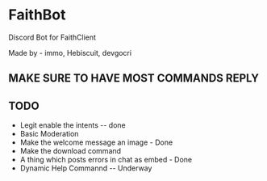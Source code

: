 # FaithBot
Discord Bot for FaithClient

Made by - immo, Hebiscuit, devgocri

## MAKE SURE TO HAVE MOST COMMANDS REPLY
## TODO
- Legit enable the intents -- done
- Basic Moderation
- Make the welcome message an image - Done
- Make the download command
- A thing which posts errors in chat as embed - Done
- Dynamic Help Commannd -- Underway
